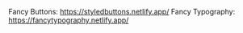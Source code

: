 Fancy Buttons: https://styledbuttons.netlify.app/
Fancy Typography: https://fancytypography.netlify.app/